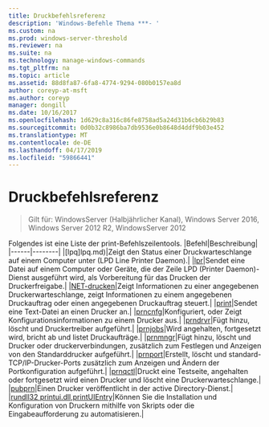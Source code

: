 ```yaml
---
title: Druckbefehlsreferenz
description: 'Windows-Befehle Thema ***- '
ms.custom: na
ms.prod: windows-server-threshold
ms.reviewer: na
ms.suite: na
ms.technology: manage-windows-commands
ms.tgt_pltfrm: na
ms.topic: article
ms.assetid: 88d8fa87-6fa8-4774-9294-080b0157ea8d
author: coreyp-at-msft
ms.author: coreyp
manager: dongill
ms.date: 10/16/2017
ms.openlocfilehash: 1d629c8a316c86fe8758ad5a24d31b6cb6b29b83
ms.sourcegitcommit: 0d0b32c8986ba7db9536e0b8648d4ddf9b03e452
ms.translationtype: MT
ms.contentlocale: de-DE
ms.lasthandoff: 04/17/2019
ms.locfileid: "59866441"
---
```

# <a name="print-command-reference"></a>Druckbefehlsreferenz

>Gilt für: WindowsServer (Halbjährlicher Kanal), Windows Server 2016, Windows Server 2012 R2, WindowsServer 2012

Folgendes ist eine Liste der print-Befehlszeilentools.
|Befehl|Beschreibung|
|------|--------|
|[lpq]lpq.md)|Zeigt den Status einer Druckwarteschlange auf einem Computer unter (LPD Line Printer Daemon).|
|[lpr](lpr.md)|Sendet eine Datei auf einem Computer oder Geräte, die der Zeile LPD (Printer Daemon)-Dienst ausgeführt wird, als Vorbereitung für das Drucken der Druckerfreigabe.|
|[NET-drucken](net-print.md)|Zeigt Informationen zu einer angegebenen Druckerwarteschlange, zeigt Informationen zu einem angegebenen Druckauftrag oder einen angegebenen Druckauftrag steuert.|
|[print](print.md)|Sendet eine Text-Datei an einen Drucker an.|
|[prncnfg](prncnfg.md)|Konfiguriert, oder Zeigt Konfigurationsinformationen zu einem Drucker aus.|
|[prndrvr](prndrvr.md)|Fügt hinzu, löscht und Druckertreiber aufgeführt.|
|[prnjobs](prnjobs.md)|Wird angehalten, fortgesetzt wird, bricht ab und listet Druckaufträge.|
|[prnmngr](prnmngr.md)|Fügt hinzu, löscht und Drucker oder druckerverbindungen, zusätzlich zum Festlegen und Anzeigen von den Standarddrucker aufgeführt.|
|[prnport](prnport.md)|Erstellt, löscht und standard-TCP/IP-Drucker-Ports zusätzlich zum Anzeigen und Ändern der Portkonfiguration aufgeführt.|
|[prnqctl](prnqctl.md)|Druckt eine Testseite, angehalten oder fortgesetzt wird einen Drucker und löscht eine Druckerwarteschlange.|
|[pubprn](pubprn.md)|Einen Drucker veröffentlicht in der active Directory-Dienst.|
|[rundll32 printui.dll,printUIEntry](rundll32-printui.md)|Können Sie die Installation und Konfiguration von Druckern mithilfe von Skripts oder die Eingabeaufforderung zu automatisieren.|
